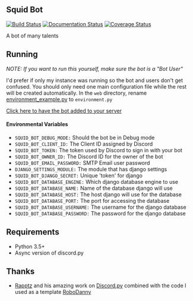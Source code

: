 ## Squid Bot
[![Build Status](https://travis-ci.org/bsquidwrd/Squid-Bot.svg?branch=master)](https://travis-ci.org/bsquidwrd/Squid-Bot) [![Documentation Status](https://readthedocs.org/projects/squid-bot/badge/?version=latest)](http://squid-bot.readthedocs.io/en/latest/?badge=latest) [![Coverage Status](https://coveralls.io/repos/github/bsquidwrd/Squid-Bot/badge.svg?branch=master)](https://coveralls.io/github/bsquidwrd/Squid-Bot?branch=master)

A bot of many talents

## Running
_NOTE: If you want to run this yourself, make sure the bot is a "Bot User"_

I'd prefer if only my instance was running so the bot and users don't get confused. You should only need one main configuration file while the rest will be created automatically. In the `web` directory, rename [environment_example.py](web/environment_example.py) to `environment.py`

[Click here to have the bot added to your server](https://discordapp.com/oauth2/authorize?client_id=225463490813493248&scope=bot&permissions=257104)

#### Environmental Variables
- `SQUID_BOT_DEBUG_MODE:` Should the bot be in Debug mode
- `SQUID_BOT_CLIENT_ID:` The Client ID assigned by Discord
- `SQUID_BOT_TOKEN:` The token used by Discord to sign in with your bot
- `SQUID_BOT_OWNER_ID:` The Discord ID for the owner of the bot
- `SQUID_BOT_EMAIL_PASSWORD:` SMTP Email user password
- `DJANGO_SETTINGS_MODULE:` The module that has django settings
- `SQUID_BOT_DJANGO_SECRET:` Unique 'token' for django
- `SQUID_BOT_DATABASE_ENGINE:` Which django database engine to use
- `SQUID_BOT_DATABASE_NAME:` Name of the database django will use
- `SQUID_BOT_DATABASE_HOST:` The host django will use for the database
- `SQUID_BOT_DATABASE_PORT:` The port for accessing the database
- `SQUID_BOT_DATABASE_USERNAME:` The username for the django database
- `SQUID_BOT_DATABASE_PASSWORD:` The password for the django database


## Requirements
- Python 3.5+
- Async version of discord.py

## Thanks
- [Rapptz](https://github.com/Rapptz) and his amazing work on [Discord.py](https://github.com/Rapptz/discord.py) combined with the code I used as a template [RoboDanny](https://github.com/Rapptz/RoboDanny)
